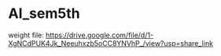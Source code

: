 # AI_sem5th
weight file: https://drive.google.com/file/d/1-XgNCdPUK4Jk_Neeuhxzb5oCC8YNVhP_/view?usp=share_link
